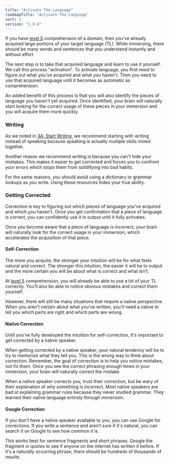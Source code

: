 ```yaml
---
title: "Activate The Language"
roadmapTitle: "Activate The Language"
sort: 1
version: "1.0.0"
---
```


If you have [level 5][level-5] comprehension of a domain, then you've already acquired large portions of your target language (TL).
While immersing, there should be many words and sentences that you understand instantly and without effort.

The next step is to take that acquired language and learn to use it yourself.
We call this process "activation".
To activate language, you first need to figure out what you've acquired and what you haven't.
Then you need to use that acquired language until it becomes as automatic as comprehension.

An added benefit of this process is that you will also identify the pieces of language you haven't yet acquired.
Once identified, your brain will naturally start looking for the correct usage of these pieces in your immersion and you will acquire them more quickly.

### Writing
As we noted in [3A: Start Writing][start-writing], we recommend starting with writing instead of speaking because speaking is actually multiple skills mixed together.

Another reason we recommend writing is because you can't hide your mistakes.
This makes it easier to get corrected and forces you to confront your errors which stops them from solidifying into bad habits.

For the same reasons, you should avoid using a dictionary or grammar lookups as you write.
Using these resources hides your true ability.

### Getting Corrected
Correction is key to figuring out which pieces of language you've acquired and which you haven't.
Once you get confirmation that a piece of language is correct, you can confidently use it in output until it fully activates.

Once you become aware that a piece of language is incorrect, your brain will naturally look for the correct usage in your immersion, which accelerates the acquisition of that piece.

#### Self-Correction
The more you acquire, the stronger your intuition will be for what feels natural and correct.
The stronger this intuition, the easier it will be to output and the more certain you will be about what is correct and what isn’t.

At [level 5][level-5] comprehension, you will already be able to use a lot of your TL correctly.
You’ll also be able to notice obvious mistakes and correct them yourself.

However, there will still be many situations that require a native perspective.
When you aren't certain about what you've written, you'll need a native to tell you which parts are right and which parts are wrong.

#### Native Correction
Until you've fully developed the intuition for self-correction, it's important to get corrected by a native speaker.

When getting corrected by a native speaker, your natural tendency will be to try to memorize what they tell you.
This is the wrong way to think about correction.
Remember, the goal of correction is to help you notice mistakes, not fix them.
Once you see the correct phrasing enough times in your immersion, your brain will naturally correct the mistake.

When a native speaker corrects you, trust their correction, but be wary of their explanation of _why_ something is incorrect.
Most native speakers are bad at explaining grammar rules because they never studied grammar.
They learned their native language entirely through immersion.

#### Google Correction
If you don't have a native speaker available to you, you can use Google for corrections.
If you write a sentence and aren’t sure if it's natural, you can search it on Google to see how common it is.

This works best for sentence fragments and short phrases.
Google the fragment in quotes to see if anyone on the internet has written it before.
If it's a naturally occurring phrase, there should be hundreds of thousands of results.

[level-5]: /simplified/stage-2/a/measure-comprehension#Level-5-Comfortable
[level-6]: /simplified/stage-2/a/measure-comprehension#Level-6-Automatic
[start-writing]: /simplified/stage-3/a/start-writing#Writing
